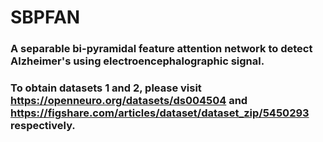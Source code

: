 # SBPFAN
### A separable bi-pyramidal feature attention network to detect Alzheimer's using electroencephalographic signal.
### To obtain datasets 1 and 2, please visit https://openneuro.org/datasets/ds004504 and https://figshare.com/articles/dataset/dataset_zip/5450293 respectively.
